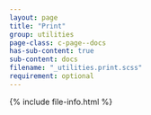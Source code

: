 ```yaml
---
layout: page
title: "Print"
group: utilities
page-class: c-page--docs
has-sub-content: true
sub-content: docs
filename: "_utilities.print.scss"
requirement: optional
---
```


{% include file-info.html %}
